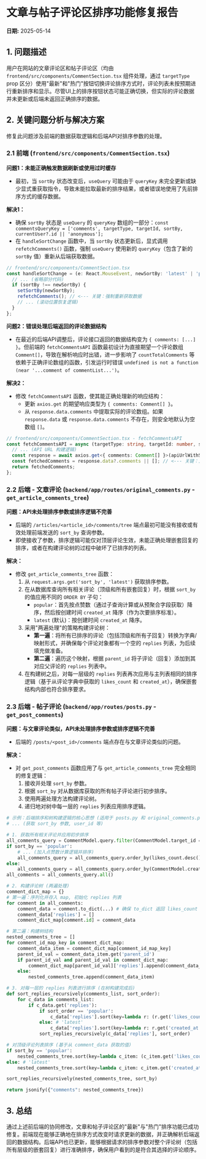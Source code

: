 # 文章与帖子评论区排序功能修复报告

**日期:** 2025-05-14

## 1. 问题描述

用户在网站的文章评论区和帖子评论区（均由 `frontend/src/components/CommentSection.tsx` 组件处理，通过 `targetType` prop 区分）使用"最新"和"热门"按钮切换评论排序方式时，评论列表未按预期进行重新排序和显示。尽管UI上的排序按钮状态可能正确切换，但实际的评论数据并未更新或后端未返回正确排序的数据。

## 2. 关键问题分析与解决方案

修复此问题涉及前端的数据获取逻辑和后端API对排序参数的处理。

### 2.1 前端 (`frontend/src/components/CommentSection.tsx`)

**问题1：未能正确触发数据刷新或使用过时缓存**
*   最初，当 `sortBy` 状态改变后，`useQuery` 可能由于 `queryKey` 未完全更新或缺少显式重获取指令，导致未能拉取最新的排序结果，或者错误地使用了先前排序方式的缓存数据。

**解决1：**
*   确保 `sortBy` 状态是 `useQuery` 的 `queryKey` 数组的一部分：`const commentsQueryKey = ['comments', targetType, targetId, sortBy, currentUser?.id || 'anonymous'];`
*   在 `handleSortChange` 函数中，当 `sortBy` 状态更新后，显式调用 `refetchComments()` 函数，强制 `useQuery` 使用新的 `queryKey`（包含了新的 `sortBy` 值）重新从后端获取数据。

```typescript
// frontend/src/components/CommentSection.tsx
const handleSortChange = (e: React.MouseEvent, newSortBy: 'latest' | 'popular') => {
  // ... (省略部分代码)
  if (sortBy !== newSortBy) {
    setSortBy(newSortBy);
    refetchComments(); // <--- 关键：强制重新获取数据
    // ... (滚动位置恢复逻辑)
  }
};
```

**问题2：错误处理后端返回的评论数据结构**
*   在最近的后端API调整后，评论接口返回的数据结构变为 `{ comments: [...] }`。但前端的 `fetchCommentsAPI` 函数最初设计为直接期望一个评论数组 `Comment[]`，导致在解析响应时出错，进一步影响了 `countTotalComments` 等依赖于正确评论数组的函数，引发运行时错误 `undefined is not a function (near '...comment of commentList...')`。

**解决2：**
*   修改 `fetchCommentsAPI` 函数，使其能正确处理新的响应结构：
    *   更新 `axios.get` 的期望响应类型为 `{ comments: Comment[] }`。
    *   从 `response.data.comments` 中提取实际的评论数组。如果 `response.data` 或 `response.data.comments` 不存在，则安全地默认为空数组 `[]`。

```typescript
// frontend/src/components/CommentSection.tsx - fetchCommentsAPI
const fetchCommentsAPI = async (targetType: string, targetId: number, sortBy: string, token: string | null) => {
  // ... (API URL 构建逻辑)
  const response = await axios.get<{ comments: Comment[] }>(apiUrlWithSort, { /* headers */ });
  const fetchedComments = response.data?.comments || []; // <--- 关键：正确提取评论数组
  return fetchedComments;
};
```

### 2.2 后端 - 文章评论 (`backend/app/routes/original_comments.py` - `get_article_comments_tree`)

**问题：API未处理排序参数或排序逻辑不完善**
*   后端的 `/articles/<article_id>/comments/tree` 端点最初可能没有接收或有效处理前端发送的 `sort_by` 查询参数。
*   即使接收了参数，排序逻辑可能仅对顶层评论生效，未能正确处理嵌套回复的排序，或者在构建评论树的过程中破坏了已排序的列表。

**解决：**
*   修改 `get_article_comments_tree` 函数：
    1.  从 `request.args.get('sort_by', 'latest')` 获取排序参数。
    2.  在从数据库查询所有相关评论（顶级和所有嵌套回复）时，根据 `sort_by` 的值应用不同的 `ORDER BY` 子句：
        *   `popular`：首先按点赞数（通过子查询计算或从预聚合字段获取）降序，然后按创建时间 `created_at` 降序（作为次要排序标准）。
        *   `latest` (默认)：按创建时间 `created_at` 降序。
    3.  采用"两遍处理"的策略构建评论树：
        *   **第一遍**：将所有已排序的评论（包括顶级和所有子回复）转换为字典/映射形式，并确保每个评论对象都有一个空的 `replies` 列表，为后续填充做准备。
        *   **第二遍**：遍历这个映射，根据 `parent_id` 将子评论（回复）添加到其对应父评论的 `replies` 列表中。
    4.  在构建树之后，对每一层级的 `replies` 列表再次应用与主列表相同的排序逻辑（基于从评论字典中获取的 `likes_count` 和 `created_at`），确保嵌套结构内部也符合排序要求。

### 2.3 后端 - 帖子评论 (`backend/app/routes/posts.py` - `get_post_comments`)

**问题：与文章评论类似，API未处理排序参数或排序逻辑不完善**
*   后端的 `/posts/<post_id>/comments` 端点存在与文章评论类似的问题。

**解决：**
*   对 `get_post_comments` 函数应用了与 `get_article_comments_tree` 完全相同的修复逻辑：
    1.  接收并处理 `sort_by` 参数。
    2.  根据 `sort_by` 对从数据库获取的所有帖子评论进行初步排序。
    3.  使用两遍处理方法构建评论树。
    4.  递归地对树中每一层的 `replies` 列表应用排序逻辑。

```python
# 示例：后端排序和树构建逻辑的核心思想 (适用于 posts.py 和 original_comments.py)
# ... (获取 sort_by 参数, user_id 等)

# 1. 获取所有相关评论并应用初步排序
all_comments_query = CommentModel.query.filter(CommentModel.target_id == target_id)
if sort_by == 'popular':
    # ... (加入点赞数计算逻辑并排序)
    all_comments_query = all_comments_query.order_by(likes_count.desc(), CommentModel.created_at.desc())
else:
    all_comments_query = all_comments_query.order_by(CommentModel.created_at.desc())
all_comments = all_comments_query.all()

# 2. 构建评论树 (两遍处理)
comment_dict_map = {}
# 第一遍：序列化并存入 map, 初始化 replies 列表
for comment in all_comments:
    comment_data = comment.to_dict(...) # 确保 to_dict 返回 likes_count 和 created_at
    comment_data['replies'] = []
    comment_dict_map[comment.id] = comment_data

# 第二遍：构建树结构
nested_comments_tree = []
for comment_id_map_key in comment_dict_map:
    comment_data_item = comment_dict_map[comment_id_map_key]
    parent_id_val = comment_data_item.get('parent_id')
    if parent_id_val and parent_id_val in comment_dict_map:
        comment_dict_map[parent_id_val]['replies'].append(comment_data_item)
    else:
        nested_comments_tree.append(comment_data_item)

# 3. 对每一层的 replies 列表进行排序 (在树构建完成后)
def sort_replies_recursively(comments_list, sort_order):
    for c_data in comments_list:
        if c_data.get('replies'):
            if sort_order == 'popular':
                c_data['replies'].sort(key=lambda r: (r.get('likes_count', 0), r.get('created_at', '')), reverse=True)
            else: # 'latest'
                c_data['replies'].sort(key=lambda r: r.get('created_at', ''), reverse=True)
            sort_replies_recursively(c_data['replies'], sort_order)

# 对顶级评论列表排序 (基于从 comment_data 获取的值)
if sort_by == 'popular':
    nested_comments_tree.sort(key=lambda c_item: (c_item.get('likes_count', 0), c_item.get('created_at', '')), reverse=True)
else: # 'latest'
    nested_comments_tree.sort(key=lambda c_item: c_item.get('created_at', ''), reverse=True)

sort_replies_recursively(nested_comments_tree, sort_by)

return jsonify({"comments": nested_comments_tree})
```

## 3. 总结

通过上述前后端的协同修改，文章和帖子评论区的"最新"与"热门"排序功能已成功修复。前端现在能够正确地在排序方式改变时请求更新的数据，并正确解析后端返回的数据结构。后端API也已更新，能够根据请求的排序参数对整个评论树（包括所有层级的嵌套回复）进行准确排序，确保用户看到的是符合其选择的评论顺序。 